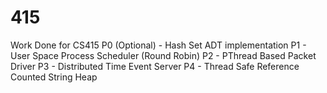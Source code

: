 # 415
 Work Done for CS415
P0 (Optional) - Hash Set ADT implementation
P1 - User Space Process Scheduler (Round Robin)
P2 - PThread Based Packet Driver
P3 - Distributed Time Event Server
P4 - Thread Safe Reference Counted String Heap
